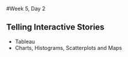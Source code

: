 #Week 5, Day 2
## Telling Interactive Stories

- Tableau
- Charts, Histograms, Scatterplots and Maps
